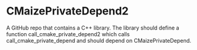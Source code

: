 # CMaizePrivateDepend2
A GitHub repo that contains a C++ library. The library should define a function call_cmake_private_depend2 which calls call_cmake_private_depend and should depend on CMaizePrivateDepend.
